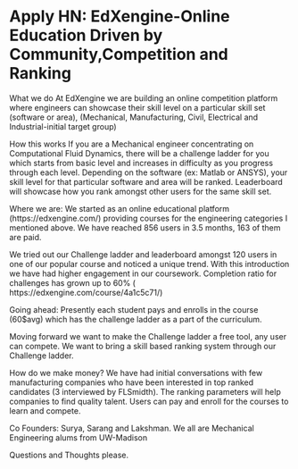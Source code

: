 # Apply HN: EdXengine-Online Education Driven by Community,Competition and Ranking

What we do
At EdXengine we are building an online competition platform where engineers can showcase their skill level on a particular skill set (software or area), (Mechanical, Manufacturing, Civil, Electrical and Industrial-initial target group)<p>How this works
If you are a Mechanical engineer concentrating on Computational Fluid Dynamics, there will be a challenge ladder for you which starts from basic level and increases in difficulty as you progress through each level. Depending on the software (ex: Matlab or ANSYS), your skill level for that particular software and area will be ranked. Leaderboard will showcase how you rank amongst other users for the same skill set.<p>Where we are: 
We started as an online educational platform (https:&#x2F;&#x2F;edxengine.com&#x2F;) providing courses for the engineering categories I mentioned above. We have reached 856 users in 3.5 months, 163 of them are paid.<p>We tried out our Challenge ladder and leaderboard amongst 120 users in one of our popular course and noticed a unique trend. With this introduction we have had higher engagement in our coursework. Completion ratio for challenges has grown up to 60% ( https:&#x2F;&#x2F;edxengine.com&#x2F;course&#x2F;4a1c5c71&#x2F;)<p>Going ahead:
Presently each student pays and enrolls in the course (60$avg) which has the challenge ladder as a part of the curriculum.<p>Moving forward we want to make the Challenge ladder a free tool, any user can compete.
We want to bring a skill based ranking system through our Challenge ladder.<p>How do we make money?
We have had initial conversations with few manufacturing companies who have been interested in top ranked candidates (3 interviewed by FLSmidth). The ranking parameters will help companies to find quality talent.
Users can pay and enroll for the courses to learn and compete.<p>Co Founders: Surya, Sarang and Lakshman. We all are Mechanical Engineering alums from UW-Madison<p>Questions and Thoughts please.
